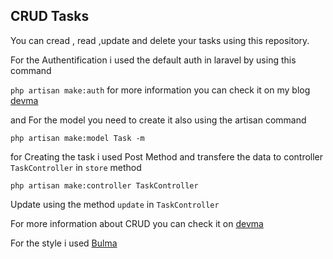 ## CRUD Tasks

You can cread , read ,update and delete your tasks using this repository.

For the Authentification i used the default auth in laravel by using this command

`php artisan make:auth` for more information you can check it on my blog [devma](http://devma.net/apprendre/authentification-laravel-par-defaut)

and For the model you need to create it also using the artisan command

`php artisan make:model Task -m`

for Creating the task i used Post Method and transfere the data to controller `TaskController` in `store` method

`php artisan make:controller TaskController`

Update using the method `update` in `TaskController`

For more information about CRUD you can check it on [devma](http://devma.net/apprendre/crud-sur-laravel-create-read-update-delete)

For the style i used [Bulma](http://bulma.io/)
